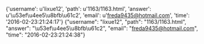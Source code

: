 {'username': u'lixue12', 'path': u'1163/1163.html', 'answer': u'\u53ef\u4ee5\u8bfb\u61c2', 'email': u'freda9435@hotmail.com', 'time': '2016-02-23:21:24:17'}
{"username": "lixue12", "path": "1163/1163.html", "answer": "\u53ef\u4ee5\u8bfb\u61c2", "email": "freda9435@hotmail.com", "time": "2016-02-23:21:24:38"}